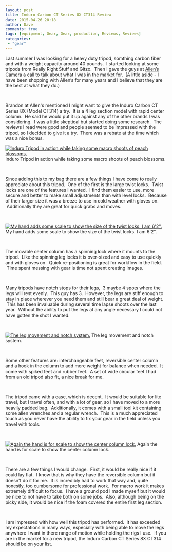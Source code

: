 ```yaml
---
layout: post
title: Induro Carbon CT Series 8X CT314 Review
date: 2015-04-26 20:18
author: Dave
comments: true
tags: [equipment, Gear, Gear, production, Reviews, Reviews]
categories:
 - "gear"
---
```

Last summer I was looking for a heavy duty tripod, somthing carbon fiber and with a weight capacity around 40 pounds.  I started looking at some tripods from Really Right Stuff and Gitzo.  Then I gave the guys at <a href="http://allenscamera.com/" target="_blank">Allen’s Camera</a> a call to talk about what I was in the market for.  (A little aside - I have been shopping with Allen’s for many years and I believe that they are the best at what they do.)<strong><strong> </strong></strong>

&nbsp;

Brandon at Allen's mentioned I might want to give the Induro Carbon CT Series 8X (Model CT314) a try.  It is a 4 leg section model with rapid center column.  He said he would put it up against any of the other brands I was considering.  I was a little skeptical but started doing some research.  The reviews I read were good and people seemed to be impressed with the tripod, so I decided to give it a try.  There was a rebate at the time which was a nice bonus.

<p class="post-image"><a href="http://thecloseupproject.com/wp-content/uploads/2015/04/LN1A8583.jpg"><img class="size-full wp-image-951" src="http://thecloseupproject.com/wp-content/uploads/2015/04/LN1A8583.jpg" alt="Induro Tripod in action while taking some macro shoots of peach blossoms.  " /></a> Induro Tripod in action while taking some macro shoots of peach blossoms.</p>

&nbsp;

Since adding this to my bag there are a few things I have come to really appreciate about this tripod.  One of the first is the large twist locks.  Twist locks are one of the features I wanted.  I find them easier to use, more secure and better to make small adjustments than with level locks.  Because of their larger size it was a breeze to use in cold weather with gloves on.  Additionally they are great for quick grabs and moves.

&nbsp;

<p class="post-image"><a href="http://thecloseupproject.com/wp-content/uploads/2015/04/LN1A8592.jpg"><img class="size-full wp-image-952" src="http://thecloseupproject.com/wp-content/uploads/2015/04/LN1A8592.jpg" alt="My hand adds some scale to show the size of the twist locks.  I am 6'2&quot;." /></a> My hand adds some scale to show the size of the twist locks. I am 6'2".</p>

&nbsp;

The movable center column has a spinning lock where it mounts to the tripod.  Like the spinning leg locks it is over-sized and easy to use quickly and with gloves on.  Quick re-positioning is great for workflow in the field.  Time spent messing with gear is time not spent creating images.

&nbsp;

Many tripods have notch stops for their legs,  3 maybe 4 spots where the legs will rest evenly.  This guy has 3.  However, the legs are stiff enough to stay in place wherever you need them and still bear a great deal of weight.  This has been invaluable during several time lapse shoots over the last year.  Without the ability to put the legs at any angle necessary I could not have gotten the shot I wanted.

&nbsp;

<p class="post-image"><a href="http://thecloseupproject.com/wp-content/uploads/2015/04/LN1A8627.jpg"><img class="size-full wp-image-954" src="http://thecloseupproject.com/wp-content/uploads/2015/04/LN1A8627.jpg" alt="The leg movement and notch system." /></a> The leg movement and notch system.</p>

&nbsp;

Some other features are: interchangeable feet, reversible center column and a hook in the column to add more weight for balance when needed.  It come with spiked feet and rubber feet.  A set of wide circular feet I had from an old tripod also fit, a nice break for me.

&nbsp;

The tripod came with a case, which is decent.  It would be suitable for lite travel, but I travel often, and with a lot of gear, so I have moved to a more heavily padded bag.  Additionally, it comes with a small tool kit containing some allen wrenches and a regular wrench.  This is a much appreciated touch as you never have the ability to fix your gear in the field unless you travel with tools.

&nbsp;

<p class="post-image"><a href="http://thecloseupproject.com/wp-content/uploads/2015/04/LN1A8611.jpg"><img class="size-full wp-image-953" src="http://thecloseupproject.com/wp-content/uploads/2015/04/LN1A8611.jpg" alt="Again the hand is for scale to show the center column lock." /></a> Again the hand is for scale to show the center column lock.</p>

&nbsp;

There are a few things I would change.  First, it would be really nice if it could lay flat.  I know that is why they have the reversible column but it doesn't do it for me.  It is incredibly had to work that way and, quite honestly, too cumbersome for professional work.  For macro work it makes extremely difficult to focus.  I have a ground pod I made myself but it would be nice to not have to take both on some jobs.  Also, although being on the picky side, It would be nice if the foam covered the entire first leg section.

&nbsp;

I am impressed with how well this tripod has performed.  It has exceeded my expectations in many ways, especially with being able to move the legs anywhere I want in there range of motion while holding the rigs I use.  If you are in the market for a new tripod, the Induro Carbon CT Series 8X CT314 should be on your list.
